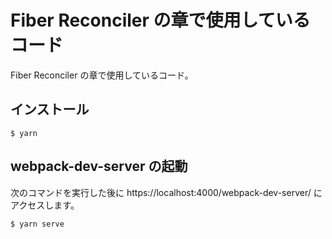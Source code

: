 # Fiber Reconciler の章で使用しているコード

Fiber Reconciler の章で使用しているコード。

## インストール

```
$ yarn
```

## webpack-dev-server の起動

次のコマンドを実行した後に https://localhost:4000/webpack-dev-server/ にアクセスします。

```
$ yarn serve
```
